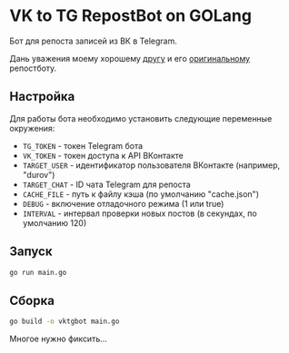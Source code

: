 # VK to TG RepostBot on GOLang

Бот для репоста записей из ВК в Telegram.

Дань уважения моему хорошему [другу](https://github.com/dx3mod) и его [оригинальному](https://github.com/dx3mod/repostbot/tree/master) репостботу.

## Настройка

Для работы бота необходимо установить следующие переменные окружения:

- `TG_TOKEN` - токен Telegram бота
- `VK_TOKEN` - токен доступа к API ВКонтакте
- `TARGET_USER` - идентификатор пользователя ВКонтакте (например, "durov")
- `TARGET_CHAT` - ID чата Telegram для репоста
- `CACHE_FILE` - путь к файлу кэша (по умолчанию "cache.json")
- `DEBUG` - включение отладочного режима (1 или true)
- `INTERVAL` - интервал проверки новых постов (в секундах, по умолчанию 120)

## Запуск

```bash
go run main.go
```

## Сборка

```bash
go build -o vktgbot main.go
```

Многое нужно фиксить...
